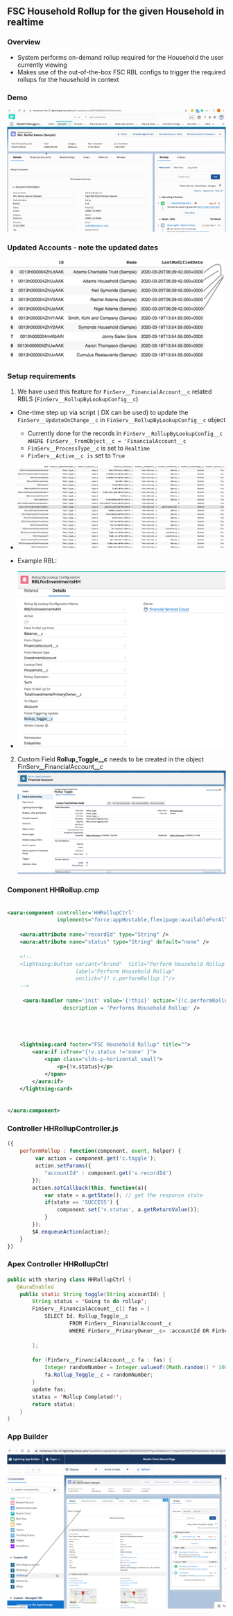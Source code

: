 ## FSC Household Rollup for the given Household in realtime

### Overview
- System performs on-demand rollup required for the Household the user currently viewing
- Makes use of the out-of-the-box FSC RBL configs to trigger the required rollups for the household in context 


### Demo
![Demo](img/HH-Rollup-1.gif)

### Updated Accounts - note the updated dates
![updated accounts](img/account-update-1.png)


### Setup requirements

1. We have used this feature for ```FinServ__FinancialAccount__c``` related RBLS (```FinServ__RollupByLookupConfig__c```)

- One-time step up via script ( DX can be used) to update the ```FinServ__UpdateOnChange__c``` in ```FinServ__RollupByLookupConfig__c``` object
    - Currently done for the records in ```FinServ__RollupByLookupConfig__c WHERE FinServ__FromObject__c = 'FinancialAccount__c```   
    - ```FinServ__ProcessType__c``` is set to ```Realtime```
    - ```FinServ__Active__c is``` set to ```True```

- ![RBL_FA](img/RBL-config-FA-1.png)

- Example RBL:
- ![RBL2](img/rbl-2.png)

2. Custom Field **Rollup_Toggle__c** needs to be created in the object FinServ__FinancialAccount__c
![toggle rollup](img/fa-field-rolluptoggle.png)


### Component  HHRollup.cmp

```xml

<aura:component controller='HHRollupCtrl'
                implements="force:appHostable,flexipage:availableForAllPageTypes,flexipage:availableForRecordHome,force:hasRecordId,forceCommunity:availableForAllPageTypes,force:lightningQuickAction" access="global" >
    
    <aura:attribute name="recordId" type="String" />
    <aura:attribute name="status" type="String" default="none" />
    
    <!-- 
    <lightning:button variant="brand"  title="Perform Household Rollup "  
                      label="Perform Household Rollup" 
                      onclick="{! c.performRollup }"/>
    -->
    
     <aura:handler name='init' value='{!this}' action='{!c.performRollup}' 
                  description = 'Performs Household Rollup' />
   
    
    
    
    <lightning:card footer="FSC Household Rollup" title="">
        <aura:if isTrue="{!v.status !='none' }">
            <span class="slds-p-horizontal_small">
                <p>{!v.status}</p>
            </span>
        </aura:if>
    </lightning:card>
    
    
</aura:component>

```

### Controller HHRollupController.js

```js
({
	performRollup : function(component, event, helper) {
		 var action = component.get('c.toggle'); 
         action.setParams({
            "accountId" : component.get('v.recordId') 
        });
        action.setCallback(this, function(a){
            var state = a.getState(); // get the response state
            if(state == 'SUCCESS') {
                component.set('v.status', a.getReturnValue());
            }
        });
        $A.enqueueAction(action);
	}
})
```

### Apex Controller HHRollupCtrl

```java
public with sharing class HHRollupCtrl {
   @AuraEnabled
    public static String toggle(String accountId) {
        String status = 'Going to do rollup';
        FinServ__FinancialAccount__c[] fas = [
            SELECT Id, Rollup_Toggle__c
                    FROM FinServ__FinancialAccount__c
                    WHERE FinServ__PrimaryOwner__c= :accountId OR FinServ__JointOwner__c = :accountId
            
        ];

        for (FinServ__FinancialAccount__c fa : fas) {
            Integer randomNumber = Integer.valueof((Math.random() * 100000));
            fa.Rollup_Toggle__c = randomNumber;
        }
        update fas;
        status = 'Rollup Completed!';
        return status;
    }
}
```


### App Builder

![app builder](img/app-builder-2.png)
